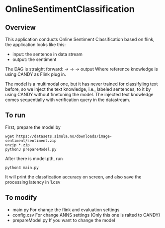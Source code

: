# OnlineSentimentClassification
## Overview
This application conducts Online Sentiment Classification based on flink, the application looks like this:
 - input: the sentence in data stream
 - output: the sentiment

The DAG is straight forward:
<data stream>-> <encoder> -> <reference knowledge> -> output
Where reference knowledge is using CANDY as Flink plug in.

The model is a multimodal one, but it has never trained for classifyiing text before, so we inject the text knowledge, i.e., labeled sentences, to it by using CANDY without finetuning the model.
The injected text knowledge comes sequentially with verification query in the datastream.
## To run
First, prepare the model by 
```shell
wget https://datasets.simula.no/downloads/image-sentiment/sentiment.zip
unzip *.zip
python3 prepareModel.py
``` 
After there is model.pth, run
```shell
python3 main.py
``` 
It will print the classfication accuracy on screen, and also save the processing latency in 1.csv

## To modify
- main.py For change the flink and evaluation settings
- config.csv For change ANNS settings (Only this one is ralted to CANDY)
- prepareModel.py If you want to change the model

